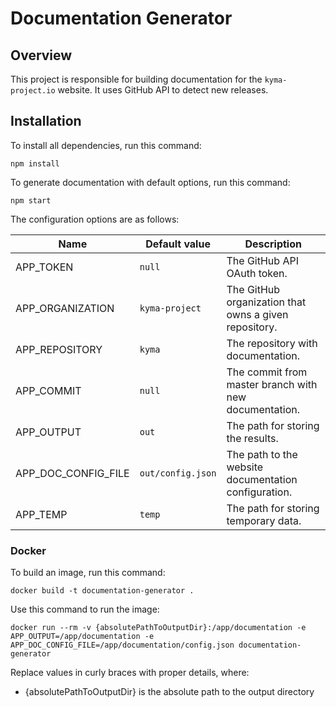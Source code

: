 # Documentation Generator

## Overview

This project is responsible for building documentation for the `kyma-project.io` website. It uses GitHub API to detect new releases.

## Installation

To install all dependencies, run this command:

```
npm install
```

To generate documentation with default options, run this command:

```
npm start
```

The configuration options are as follows:

| Name                | Default value     | Description                                           |
| ------------------- | ----------------- | ----------------------------------------------------- |
| APP_TOKEN           | `null`            | The GitHub API OAuth token.                           |
| APP_ORGANIZATION    | `kyma-project`    | The GitHub organization that owns a given repository. |
| APP_REPOSITORY      | `kyma`            | The repository with documentation.                    |
| APP_COMMIT          | `null`            | The commit from master branch with new documentation. |
| APP_OUTPUT          | `out`             | The path for storing the results.                     |
| APP_DOC_CONFIG_FILE | `out/config.json` | The path to the website documentation configuration.  |
| APP_TEMP            | `temp`            | The path for storing temporary data.                  |

### Docker

To build an image, run this command:

```
docker build -t documentation-generator .
```

Use this command to run the image:

```
docker run --rm -v {absolutePathToOutputDir}:/app/documentation -e APP_OUTPUT=/app/documentation -e APP_DOC_CONFIG_FILE=/app/documentation/config.json documentation-generator
```

Replace values in curly braces with proper details, where:

- {absolutePathToOutputDir} is the absolute path to the output directory
